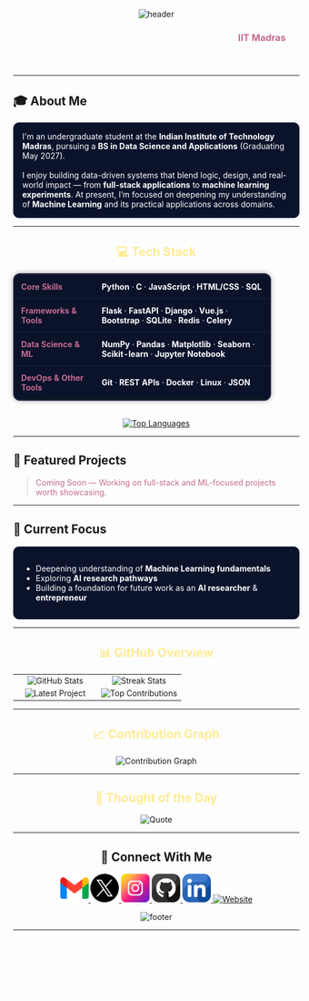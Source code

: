 <!--Header-->
<p align="center">
  <img src="https://capsule-render.vercel.app/api?type=waving&color=0:441350,100:220a28&height=120&section=header&text=Hi%2C%20I'm%20Mohammad%20Ehtesham&fontColor=ffeb95&fontAlignY=35&fontSize=32" alt="header" />
</p>

<h3 align="center" style="color:#ffffff;">
  Data Science & Applications Undergraduate at <span style="color:#c56a90;">IIT Madras</span><br>
  Exploring how data and intelligent systems can shape meaningful technology.
</h3>


---

## 🎓 About Me
<div style="color:#ffffff; background-color:#0b132b; padding:15px; border-radius:10px; border:1px solid #1c2541;">
I'm an undergraduate student at the <b>Indian Institute of Technology Madras</b>, pursuing a <b>BS in Data Science and Applications</b> (Graduating May 2027).  
<br><br>
I enjoy building data-driven systems that blend logic, design, and real-world impact — from <b>full-stack applications</b> to <b>machine learning experiments</b>.  
At present, I’m focused on deepening my understanding of <b>Machine Learning</b> and its practical applications across domains.
</div>

---


<h2 align="center" style="color:#ffeb95;">💻 Tech Stack</h2>

<table align="center" style="border-collapse: collapse; color: #ffffff; background-color: #0b132b; border: 2px solid #1c2541; border-radius: 12px; box-shadow: 0 0 10px #00000055; width: 90%; max-width: 800px;">
  <tr>
    <th style="padding: 12px; color:#c56a90; border-bottom: 1px solid #1c2541; text-align:left;">Core Skills</th>
    <td style="padding: 12px; border-bottom: 1px solid #1c2541;">
      <b>Python</b> · <b>C</b> · <b>JavaScript</b> · <b>HTML/CSS</b> · <b>SQL</b>
    </td>
  </tr>
  <tr>
    <th style="padding: 12px; color:#c56a90; border-bottom: 1px solid #1c2541; text-align:left;">Frameworks & Tools</th>
    <td style="padding: 12px; border-bottom: 1px solid #1c2541;">
      <b>Flask</b> · <b>FastAPI</b> · <b>Django</b> · <b>Vue.js</b> · <b>Bootstrap</b> · <b>SQLite</b> · <b>Redis</b> · <b>Celery</b>
    </td>
  </tr>
  <tr>
    <th style="padding: 12px; color:#c56a90; border-bottom: 1px solid #1c2541; text-align:left;">Data Science & ML</th>
    <td style="padding: 12px; border-bottom: 1px solid #1c2541;">
      <b>NumPy</b> · <b>Pandas</b> · <b>Matplotlib</b> · <b>Seaborn</b> · <b>Scikit-learn</b> · <b>Jupyter Notebook</b>
    </td>
  </tr>
  <tr>
    <th style="padding: 12px; color:#c56a90; text-align:left;">DevOps & Other Tools</th>
    <td style="padding: 12px;">
      <b>Git</b> · <b>REST APIs</b> · <b>Docker</b> · <b>Linux</b> · <b>JSON</b>
    </td>
  </tr>
</table>

<br>

<div align="center">
  <a href="https://github.com/23f2005532">
    <img 
      src="https://github-readme-stats.vercel.app/api/top-langs/?username=23f2005532&bg_color=0b132b&title_color=c56a90&text_color=ffffff&icon_color=ffeb95&hide_border=true&layout=compact"
      alt="Top Languages"
    />
  </a>
</div>

---

## 🧱 Featured Projects
> <span style="color:#c56a90;">Coming Soon — Working on full-stack and ML-focused projects worth showcasing.</span>

---

## 🎯 Current Focus
<div style="color:#ffffff; background-color:#0b132b; padding:15px; border-radius:10px; border:1px solid #1c2541;">
<ul>
  <li>Deepening understanding of <b>Machine Learning fundamentals</b></li>
  <li>Exploring <b>AI research pathways</b></li>
  <li>Building a foundation for future work as an <b>AI researcher</b> & <b>entrepreneur</b></li>
</ul>
</div>

---

<h2 align="center" style="color:#ffeb95;">📊 GitHub Overview</h2>

<table width="100%">
  <tr>
    <td width="50%" align="center">
      <img src="https://github-readme-stats.vercel.app/api?username=23f2005532&count_private=true&show_icons=true&theme=nightowl&bg_color=0,000000,441350&title_color=c56a90&text_color=ffffff&rank_icon=github&hide=prs,issues,contribs&show=reviews,prs_merged,prs_merged_percentage" alt="GitHub Stats" />
    </td>
    <td width="50%" align="center">
      <img src="https://github-readme-streak-stats.herokuapp.com?user=23f2005532&theme=nightowl&background=0%2C000000%2C441350&fire=ffeb95&ring=ffeb95&sideNums=ffffff&sideLabels=ffffff&dates=c56a90&currStreakNum=ffffff" alt="Streak Stats" />
    </td>
  </tr>
  <tr>
    <td align="center">
      <img src="https://github-readme-stats.vercel.app/api/pin/?username=23f2005532&repo=Data-Pipeline-Simulator&theme=nightowl&show_owner=true&bg_color=0,000000,441350&title_color=c56a90&text_color=ffffff" alt="Latest Project" />
    </td>
    <td align="center">
      <img src="https://github-contributor-stats.vercel.app/api?username=23f2005532&limit=2&theme=nightowl&show_owner=true&combine_all_yearly_contributions=false&bg_color=0,000000,441350&title_color=c56a90&text_color=ffffff" alt="Top Contributions" />
    </td>
  </tr>
</table>

---

<h2 align="center" style="color:#ffeb95;">📈 Contribution Graph</h2>
<div align="center">
  <img src="https://github-readme-activity-graph.vercel.app/graph?username=23f2005532&bg_color=220a28&color=ffffff&line=c56a90&point=ffeb95&area=false&hide_border=false" alt="Contribution Graph" />
</div>

---

<h2 align="center" style="color:#ffeb95;">🌟 Thought of the Day</h2>
<p align="center">
  <img src="https://readme-daily-quotes.vercel.app/api?author=Johann%20Wolfgang%20von%20Goethe&quote=To%20think%20is%20easy.%20To%20act%20is%20hard.%20But%20the%20hardest%20thing%20in%20the%20world%20is%20to%20act%20in%20accordance%20with%20your%20thinking.&theme=dark&bg_color=220a28&author_color=ffeb95&accent_color=c56a90" alt="Quote" />
</p>

---

<h2 align="center">🤝 Connect With Me</h2>

<p align="center">
  <a href="mailto:ehteshamansariadn@gmail.com" target="_blank">
    <img src="./gmail.png" width="50" height="50" alt="Gmail">
  </a>
  <a href="https://x.com/ehtesham858" target="_blank">
    <img src="./twitter.png" width="50" height="50" alt="Twitter">
  </a>
  <a href="https://www.instagram.com/ehtesha_m_" target="_blank">
    <img src="./instagram.png" width="50" height="50" alt="Instagram">
  </a>
  <a href="https://www.github.com/23f2005532" target="_blank">
    <img src="./github.png" width="50" height="50" alt="GitHub">
  </a>
  <a href="https://www.linkedin.com/in/mdehteshamansari/" target="_blank">
    <img src="./linkedin.png" width="50" height="50" alt="LinkedIn">
  </a>
  <a href="https://me.ehtesham.me" target="_blank">
    <img src="https://img.shields.io/badge/Website-000000?logo=About.me&logoColor=white" width="50" height="50" alt="Website">
  </a>
</p>


<!--Footer-->
<p align="center">
  <img src="https://capsule-render.vercel.app/api?type=waving&color=0:441350,100:220a28&height=80&section=footer" alt="footer" />
</p>

---

<h3 align="center" style="color:#ffffff;">✨ Personal Note</h3>
<p align="center" style="color:#ffffff; max-width:700px; margin:auto;">
I believe in building things that matter — whether it’s a line of code, a research idea, or a product that helps people.  
Every small project teaches me something new, and I’m just getting started.
</p>
